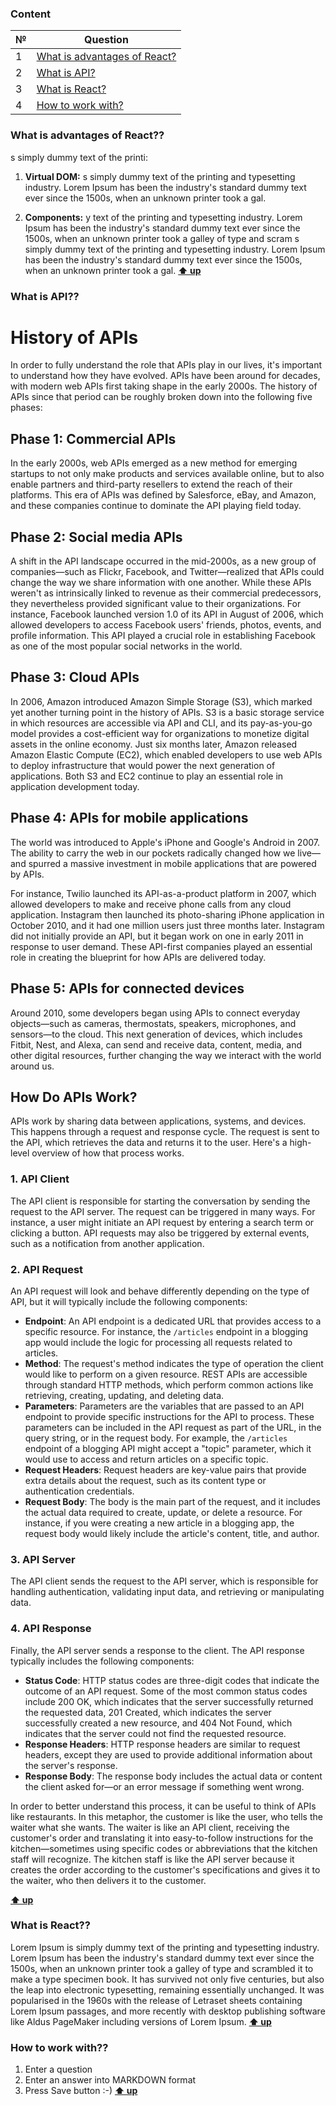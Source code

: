 

### Content

| №   | Question |
| --- | --------- |
| 1   | [What is advantages of React?](#what-is-advantages-of-react) |
| 2   | [What is API?](#what-is-api) |
| 3   | [What is React?](#what-is-react) |
| 4   | [How to work with?](#how-to-work-with) |


### What is advantages of React??

s simply dummy text of the printi:

1. **Virtual DOM:** s simply dummy text of the printing and typesetting industry. Lorem Ipsum has been the industry's standard dummy text ever since the 1500s, when an unknown printer took a gal.

2. **Components:** y text of the printing and typesetting industry. Lorem Ipsum has been the industry's standard dummy text ever since the 1500s, when an unknown printer took a galley of type and scram s simply dummy text of the printing and typesetting industry. Lorem Ipsum has been the industry's standard dummy text ever since the 1500s, when an unknown printer took a gal.
**[⬆ up](#Content)**

### What is API??

# History of APIs

In order to fully understand the role that APIs play in our lives, it's important to understand how they have evolved. APIs have been around for decades, with modern web APIs first taking shape in the early 2000s. The history of APIs since that period can be roughly broken down into the following five phases:

## Phase 1: Commercial APIs
In the early 2000s, web APIs emerged as a new method for emerging startups to not only make products and services available online, but to also enable partners and third-party resellers to extend the reach of their platforms. This era of APIs was defined by Salesforce, eBay, and Amazon, and these companies continue to dominate the API playing field today.

## Phase 2: Social media APIs
A shift in the API landscape occurred in the mid-2000s, as a new group of companies—such as Flickr, Facebook, and Twitter—realized that APIs could change the way we share information with one another. While these APIs weren't as intrinsically linked to revenue as their commercial predecessors, they nevertheless provided significant value to their organizations. For instance, Facebook launched version 1.0 of its API in August of 2006, which allowed developers to access Facebook users' friends, photos, events, and profile information. This API played a crucial role in establishing Facebook as one of the most popular social networks in the world.

## Phase 3: Cloud APIs
In 2006, Amazon introduced Amazon Simple Storage (S3), which marked yet another turning point in the history of APIs. S3 is a basic storage service in which resources are accessible via API and CLI, and its pay-as-you-go model provides a cost-efficient way for organizations to monetize digital assets in the online economy. Just six months later, Amazon released Amazon Elastic Compute (EC2), which enabled developers to use web APIs to deploy infrastructure that would power the next generation of applications. Both S3 and EC2 continue to play an essential role in application development today.

## Phase 4: APIs for mobile applications
The world was introduced to Apple's iPhone and Google's Android in 2007. The ability to carry the web in our pockets radically changed how we live—and spurred a massive investment in mobile applications that are powered by APIs.

For instance, Twilio launched its API-as-a-product platform in 2007, which allowed developers to make and receive phone calls from any cloud application. Instagram then launched its photo-sharing iPhone application in October 2010, and it had one million users just three months later. Instagram did not initially provide an API, but it began work on one in early 2011 in response to user demand. These API-first companies played an essential role in creating the blueprint for how APIs are delivered today.

## Phase 5: APIs for connected devices
Around 2010, some developers began using APIs to connect everyday objects—such as cameras, thermostats, speakers, microphones, and sensors—to the cloud. This next generation of devices, which includes Fitbit, Nest, and Alexa, can send and receive data, content, media, and other digital resources, further changing the way we interact with the world around us.

## How Do APIs Work?

APIs work by sharing data between applications, systems, and devices. This happens through a request and response cycle. The request is sent to the API, which retrieves the data and returns it to the user. Here's a high-level overview of how that process works.

### 1. API Client
The API client is responsible for starting the conversation by sending the request to the API server. The request can be triggered in many ways. For instance, a user might initiate an API request by entering a search term or clicking a button. API requests may also be triggered by external events, such as a notification from another application.

### 2. API Request
An API request will look and behave differently depending on the type of API, but it will typically include the following components:
- **Endpoint**: An API endpoint is a dedicated URL that provides access to a specific resource. For instance, the `/articles` endpoint in a blogging app would include the logic for processing all requests related to articles.
- **Method**: The request's method indicates the type of operation the client would like to perform on a given resource. REST APIs are accessible through standard HTTP methods, which perform common actions like retrieving, creating, updating, and deleting data.
- **Parameters**: Parameters are the variables that are passed to an API endpoint to provide specific instructions for the API to process. These parameters can be included in the API request as part of the URL, in the query string, or in the request body. For example, the `/articles` endpoint of a blogging API might accept a "topic" parameter, which it would use to access and return articles on a specific topic.
- **Request Headers**: Request headers are key-value pairs that provide extra details about the request, such as its content type or authentication credentials.
- **Request Body**: The body is the main part of the request, and it includes the actual data required to create, update, or delete a resource. For instance, if you were creating a new article in a blogging app, the request body would likely include the article's content, title, and author.

### 3. API Server
The API client sends the request to the API server, which is responsible for handling authentication, validating input data, and retrieving or manipulating data.

### 4. API Response
Finally, the API server sends a response to the client. The API response typically includes the following components:
- **Status Code**: HTTP status codes are three-digit codes that indicate the outcome of an API request. Some of the most common status codes include 200 OK, which indicates that the server successfully returned the requested data, 201 Created, which indicates the server successfully created a new resource, and 404 Not Found, which indicates that the server could not find the requested resource.
- **Response Headers**: HTTP response headers are similar to request headers, except they are used to provide additional information about the server's response.
- **Response Body**: The response body includes the actual data or content the client asked for—or an error message if something went wrong.

In order to better understand this process, it can be useful to think of APIs like restaurants. In this metaphor, the customer is like the user, who tells the waiter what she wants. The waiter is like an API client, receiving the customer's order and translating it into easy-to-follow instructions for the kitchen—sometimes using specific codes or abbreviations that the kitchen staff will recognize. The kitchen staff is like the API server because it creates the order according to the customer's specifications and gives it to the waiter, who then delivers it to the customer.

**[⬆ up](#Content)**

### What is React??

Lorem Ipsum is simply dummy text of the printing and typesetting industry. Lorem Ipsum has been the industry's standard dummy text ever since the 1500s, when an unknown printer took a galley of type and scrambled it to make a type specimen book. It has survived not only five centuries, but also the leap into electronic typesetting, remaining essentially unchanged. It was popularised in the 1960s with the release of Letraset sheets containing Lorem Ipsum passages, and more recently with desktop publishing software like Aldus PageMaker including versions of Lorem Ipsum.
**[⬆ up](#Content)**

### How to work with??

1. Enter a question
2. Enter an answer into MARKDOWN format
3. Press Save button :-)
**[⬆ up](#Content)**